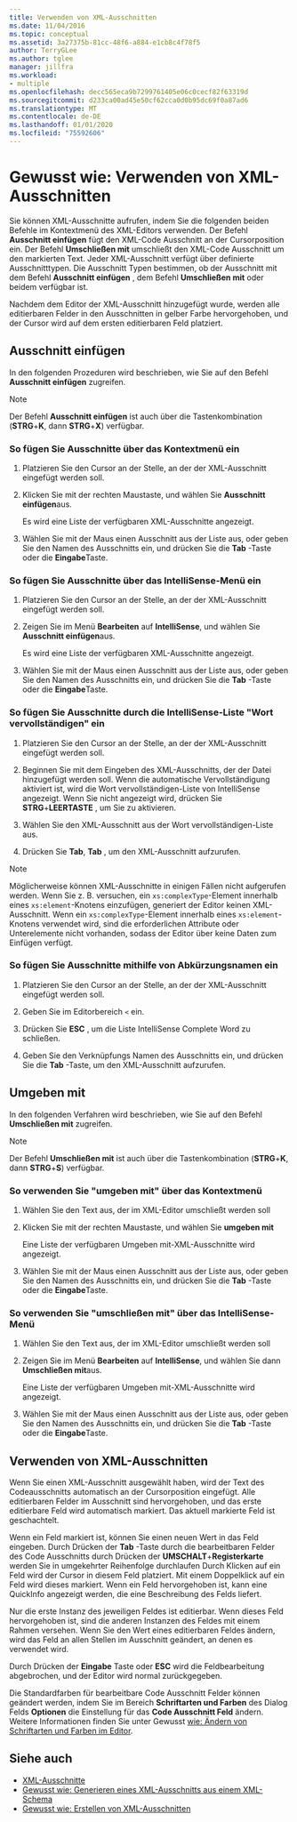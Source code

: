 ```yaml
---
title: Verwenden von XML-Ausschnitten
ms.date: 11/04/2016
ms.topic: conceptual
ms.assetid: 3a27375b-81cc-48f6-a884-e1cb8c4f78f5
author: TerryGLee
ms.author: tglee
manager: jillfra
ms.workload:
- multiple
ms.openlocfilehash: decc565eca9b7299761405e06c0cecf82f63319d
ms.sourcegitcommit: d233ca00ad45e50cf62cca0d0b95dc69f0a87ad6
ms.translationtype: MT
ms.contentlocale: de-DE
ms.lasthandoff: 01/01/2020
ms.locfileid: "75592606"
---
```

# <a name="how-to-use-xml-snippets"></a>Gewusst wie: Verwenden von XML-Ausschnitten

Sie können XML-Ausschnitte aufrufen, indem Sie die folgenden beiden Befehle im Kontextmenü des XML-Editors verwenden. Der Befehl **Ausschnitt einfügen** fügt den XML-Code Ausschnitt an der Cursorposition ein. Der Befehl **Umschließen mit** umschließt den XML-Code Ausschnitt um den markierten Text. Jeder XML-Ausschnitt verfügt über definierte Ausschnitttypen. Die Ausschnitt Typen bestimmen, ob der Ausschnitt mit dem Befehl **Ausschnitt einfügen** , dem Befehl **Umschließen mit** oder beidem verfügbar ist.

Nachdem dem Editor der XML-Ausschnitt hinzugefügt wurde, werden alle editierbaren Felder in den Ausschnitten in gelber Farbe hervorgehoben, und der Cursor wird auf dem ersten editierbaren Feld platziert.

## <a name="insert-snippet"></a>Ausschnitt einfügen

In den folgenden Prozeduren wird beschrieben, wie Sie auf den Befehl **Ausschnitt einfügen** zugreifen.

> [!NOTE]
> Der Befehl **Ausschnitt einfügen** ist auch über die Tastenkombination (**STRG**+**K**, dann **STRG**+**X**) verfügbar.

### <a name="to-insert-snippets-from-the-shortcut-menu"></a>So fügen Sie Ausschnitte über das Kontextmenü ein

1. Platzieren Sie den Cursor an der Stelle, an der der XML-Ausschnitt eingefügt werden soll.

2. Klicken Sie mit der rechten Maustaste, und wählen Sie **Ausschnitt einfügen**aus.

   Es wird eine Liste der verfügbaren XML-Ausschnitte angezeigt.

3. Wählen Sie mit der Maus einen Ausschnitt aus der Liste aus, oder geben Sie den Namen des Ausschnitts ein, und drücken Sie die **Tab** -Taste oder die **Eingabe**Taste.

### <a name="to-insert-snippets-using-the-intellisense-menu"></a>So fügen Sie Ausschnitte über das IntelliSense-Menü ein

1. Platzieren Sie den Cursor an der Stelle, an der der XML-Ausschnitt eingefügt werden soll.

2. Zeigen Sie im Menü **Bearbeiten** auf **IntelliSense**, und wählen Sie **Ausschnitt einfügen**aus.

   Es wird eine Liste der verfügbaren XML-Ausschnitte angezeigt.

3. Wählen Sie mit der Maus einen Ausschnitt aus der Liste aus, oder geben Sie den Namen des Ausschnitts ein, und drücken Sie die **Tab** -Taste oder die **Eingabe**Taste.

### <a name="to-insert-snippets-through-the-intellisense-complete-word-list"></a>So fügen Sie Ausschnitte durch die IntelliSense-Liste "Wort vervollständigen" ein

1. Platzieren Sie den Cursor an der Stelle, an der der XML-Ausschnitt eingefügt werden soll.

2. Beginnen Sie mit dem Eingeben des XML-Ausschnitts, der der Datei hinzugefügt werden soll. Wenn die automatische Vervollständigung aktiviert ist, wird die Wort vervollständigen-Liste von IntelliSense angezeigt. Wenn Sie nicht angezeigt wird, drücken Sie **STRG**+**LEERTASTE** , um Sie zu aktivieren.

3. Wählen Sie den XML-Ausschnitt aus der Wort vervollständigen-Liste aus.

4. Drücken Sie **Tab**, **Tab** , um den XML-Ausschnitt aufzurufen.

> [!NOTE]
> Möglicherweise können XML-Ausschnitte in einigen Fällen nicht aufgerufen werden. Wenn Sie z. B. versuchen, ein `xs:complexType`-Element innerhalb eines `xs:element`-Knotens einzufügen, generiert der Editor keinen XML-Ausschnitt. Wenn ein `xs:complexType`-Element innerhalb eines `xs:element`-Knotens verwendet wird, sind die erforderlichen Attribute oder Unterelemente nicht vorhanden, sodass der Editor über keine Daten zum Einfügen verfügt.

### <a name="to-insert-snippets-using-the-shortcut-name"></a>So fügen Sie Ausschnitte mithilfe von Abkürzungsnamen ein

1. Platzieren Sie den Cursor an der Stelle, an der der XML-Ausschnitt eingefügt werden soll.

2. Geben Sie im Editorbereich `<` ein.

3. Drücken Sie **ESC** , um die Liste IntelliSense Complete Word zu schließen.

4. Geben Sie den Verknüpfungs Namen des Ausschnitts ein, und drücken Sie die **Tab** -Taste, um den XML-Ausschnitt aufzurufen.

## <a name="surround-with"></a>Umgeben mit

In den folgenden Verfahren wird beschrieben, wie Sie auf den Befehl **Umschließen mit** zugreifen.

> [!NOTE]
> Der Befehl **Umschließen mit** ist auch über die Tastenkombination (**STRG**+**K**, dann **STRG**+**S**) verfügbar.

### <a name="to-use-surround-with-from-the-context-menu"></a>So verwenden Sie "umgeben mit" über das Kontextmenü

1. Wählen Sie den Text aus, der im XML-Editor umschließt werden soll

2. Klicken Sie mit der rechten Maustaste, und wählen Sie **umgeben mit**

   Eine Liste der verfügbaren Umgeben mit-XML-Ausschnitte wird angezeigt.

3. Wählen Sie mit der Maus einen Ausschnitt aus der Liste aus, oder geben Sie den Namen des Ausschnitts ein, und drücken Sie die **Tab** -Taste oder die **Eingabe**Taste.

### <a name="to-use-surround-with-from-the-intellisense-menu"></a>So verwenden Sie "umschließen mit" über das IntelliSense-Menü

1. Wählen Sie den Text aus, der im XML-Editor umschließt werden soll

2. Zeigen Sie im Menü **Bearbeiten** auf **IntelliSense**, und wählen Sie dann **Umschließen mit**aus.

   Eine Liste der verfügbaren Umgeben mit-XML-Ausschnitte wird angezeigt.

3. Wählen Sie mit der Maus einen Ausschnitt aus der Liste aus, oder geben Sie den Namen des Ausschnitts ein, und drücken Sie die **Tab** -Taste oder die **Eingabe**Taste.

## <a name="use-xml-snippets"></a>Verwenden von XML-Ausschnitten

Wenn Sie einen XML-Ausschnitt ausgewählt haben, wird der Text des Codeausschnitts automatisch an der Cursorposition eingefügt. Alle editierbaren Felder im Ausschnitt sind hervorgehoben, und das erste editierbare Feld wird automatisch markiert. Das aktuell markierte Feld ist geschachtelt.

Wenn ein Feld markiert ist, können Sie einen neuen Wert in das Feld eingeben. Durch Drücken der **Tab** -Taste durch die bearbeitbaren Felder des Code Ausschnitts durch Drücken der **UMSCHALT**+**Registerkarte** werden Sie in umgekehrter Reihenfolge durchlaufen Durch Klicken auf ein Feld wird der Cursor in diesem Feld platziert. Mit einem Doppelklick auf ein Feld wird dieses markiert. Wenn ein Feld hervorgehoben ist, kann eine QuickInfo angezeigt werden, die eine Beschreibung des Felds liefert.

Nur die erste Instanz des jeweiligen Feldes ist editierbar. Wenn dieses Feld hervorgehoben ist, sind die anderen Instanzen des Feldes mit einem Rahmen versehen. Wenn Sie den Wert eines editierbaren Feldes ändern, wird das Feld an allen Stellen im Ausschnitt geändert, an denen es verwendet wird.

Durch Drücken der **Eingabe** Taste oder **ESC** wird die Feldbearbeitung abgebrochen, und der Editor wird normal zurückgegeben.

Die Standardfarben für bearbeitbare Code Ausschnitt Felder können geändert werden, indem Sie im Bereich **Schriftarten und Farben** des Dialog Felds **Optionen** die Einstellung für das **Code Ausschnitt Feld** ändern. Weitere Informationen finden Sie unter Gewusst [wie: Ändern von Schriftarten und Farben im Editor](../ide/reference/how-to-change-fonts-and-colors-in-the-editor.md).

## <a name="see-also"></a>Siehe auch

- [XML-Ausschnitte](../xml-tools/xml-snippets.md)
- [Gewusst wie: Generieren eines XML-Ausschnitts aus einem XML-Schema](../xml-tools/how-to-generate-an-xml-snippet-from-an-xml-schema.md)
- [Gewusst wie: Erstellen von XML-Ausschnitten](../xml-tools/how-to-create-xml-snippets.md)
